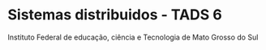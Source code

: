 # Sistemas distribuidos - TADS 6

Instituto Federal de educação, ciência e Tecnologia de Mato Grosso do Sul
